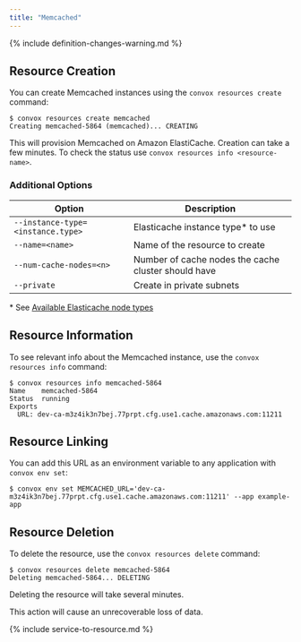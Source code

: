 ```yaml
---
title: "Memcached"
---
```


{% include definition-changes-warning.md %}

## Resource Creation

You can create Memcached instances using the `convox resources create` command:

    $ convox resources create memcached
    Creating memcached-5864 (memcached)... CREATING

This will provision Memcached on Amazon ElastiCache. Creation can take a few minutes. To check the status use `convox resources info <resource-name>`.

### Additional Options

| Option                            | Description                                         |
| --------------------------------- | --------------------------------------------------- |
| `--instance-type=<instance.type>` | Elasticache instance type\* to use                  |
| `--name=<name>`                   | Name of the resource to create                       |
| `--num-cache-nodes=<n>`           | Number of cache nodes the cache cluster should have |
| `--private`                       | Create in private subnets                           |

\* See [Available Elasticache node types](https://aws.amazon.com/elasticache/details/#Available_Cache_Node_Types)

## Resource Information

To see relevant info about the Memcached instance, use the `convox resources info` command:

    $ convox resources info memcached-5864
    Name    memcached-5864
    Status  running
    Exports
      URL: dev-ca-m3z4ik3n7bej.77prpt.cfg.use1.cache.amazonaws.com:11211

## Resource Linking

You can add this URL as an environment variable to any application with `convox env set`:

    $ convox env set MEMCACHED_URL='dev-ca-m3z4ik3n7bej.77prpt.cfg.use1.cache.amazonaws.com:11211' --app example-app

## Resource Deletion

To delete the resource, use the `convox resources delete` command:

    $ convox resources delete memcached-5864
    Deleting memcached-5864... DELETING

Deleting the resource will take several minutes.

<div class="block-callout block-show-callout type-warning" markdown="1">
This action will cause an unrecoverable loss of data.
</div>

{% include service-to-resource.md %}

